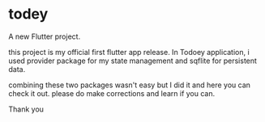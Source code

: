 # todey

A new Flutter project.

this project is my official first flutter app release.
In Todoey application, i used provider package for my state management and sqflite for persistent data.

combining these two packages wasn't easy but I did it and here you can check it out. please do make corrections and learn if you can.

Thank you